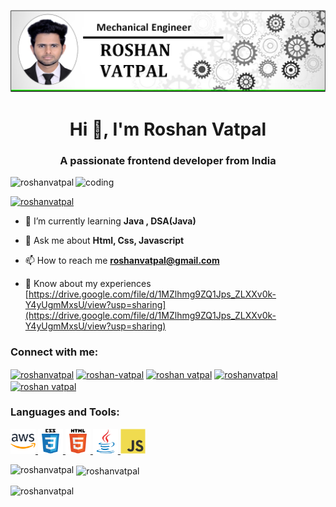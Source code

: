 ![logo](https://github.com/Roshanvatpal/Roshanvatpal/blob/main/Roshan%20Banner%201.png)
<h1 align="center">Hi 👋, I'm Roshan Vatpal</h1>
<h3 align="center">A passionate frontend developer from India</h3>

<img align="right" alt="coding" width="400" src="https://user-images.githubusercontent.com/55389276/140866485-8fb1c876-9a8f-4d6a-98dc-08c4981eaf70.gif">

<p align="left"> <img src="https://komarev.com/ghpvc/?username=roshanvatpal&label=Profile%20views&color=0e75b6&style=flat" alt="roshanvatpal" /> </p>

<p align="left"> <a href="https://twitter.com/roshanvatpal" target="blank"><img src="https://img.shields.io/twitter/follow/roshanvatpal?logo=twitter&style=for-the-badge" alt="roshanvatpal" /></a> </p>

- 🌱 I’m currently learning **Java , DSA(Java)**

- 💬 Ask me about **Html, Css, Javascript**

- 📫 How to reach me **roshanvatpal@gmail.com**

- 📄 Know about my experiences [https://drive.google.com/file/d/1MZlhmg9ZQ1Jps_ZLXXv0k-Y4yUgmMxsU/view?usp=sharing](https://drive.google.com/file/d/1MZlhmg9ZQ1Jps_ZLXXv0k-Y4yUgmMxsU/view?usp=sharing)

<h3 align="left">Connect with me:</h3>
<p align="left">
<a href="https://twitter.com/roshanvatpal" target="blank"><img align="center" src="https://raw.githubusercontent.com/rahuldkjain/github-profile-readme-generator/master/src/images/icons/Social/twitter.svg" alt="roshanvatpal" height="30" width="40" /></a>
<a href="https://linkedin.com/in/roshan-vatpal" target="blank"><img align="center" src="https://raw.githubusercontent.com/rahuldkjain/github-profile-readme-generator/master/src/images/icons/Social/linked-in-alt.svg" alt="roshan-vatpal" height="30" width="40" /></a>
<a href="https://fb.com/roshan vatpal" target="blank"><img align="center" src="https://raw.githubusercontent.com/rahuldkjain/github-profile-readme-generator/master/src/images/icons/Social/facebook.svg" alt="roshan vatpal" height="30" width="40" /></a>
<a href="https://instagram.com/roshanvatpal" target="blank"><img align="center" src="https://raw.githubusercontent.com/rahuldkjain/github-profile-readme-generator/master/src/images/icons/Social/instagram.svg" alt="roshanvatpal" height="30" width="40" /></a>
<a href="https://www.youtube.com/c/roshan vatpal" target="blank"><img align="center" src="https://raw.githubusercontent.com/rahuldkjain/github-profile-readme-generator/master/src/images/icons/Social/youtube.svg" alt="roshan vatpal" height="30" width="40" /></a>
</p>

<h3 align="left">Languages and Tools:</h3>
<p align="left"> <a href="https://aws.amazon.com" target="_blank" rel="noreferrer"> <img src="https://raw.githubusercontent.com/devicons/devicon/master/icons/amazonwebservices/amazonwebservices-original-wordmark.svg" alt="aws" width="40" height="40"/> </a> <a href="https://www.w3schools.com/css/" target="_blank" rel="noreferrer"> <img src="https://raw.githubusercontent.com/devicons/devicon/master/icons/css3/css3-original-wordmark.svg" alt="css3" width="40" height="40"/> </a> <a href="https://www.w3.org/html/" target="_blank" rel="noreferrer"> <img src="https://raw.githubusercontent.com/devicons/devicon/master/icons/html5/html5-original-wordmark.svg" alt="html5" width="40" height="40"/> </a> <a href="https://www.java.com" target="_blank" rel="noreferrer"> <img src="https://raw.githubusercontent.com/devicons/devicon/master/icons/java/java-original.svg" alt="java" width="40" height="40"/> </a> <a href="https://developer.mozilla.org/en-US/docs/Web/JavaScript" target="_blank" rel="noreferrer"> <img src="https://raw.githubusercontent.com/devicons/devicon/master/icons/javascript/javascript-original.svg" alt="javascript" width="40" height="40"/> </a> </p>

<p><img align="left" src="https://github-readme-stats.vercel.app/api/top-langs?username=roshanvatpal&show_icons=true&locale=en&layout=compact" alt="roshanvatpal" /></p>

<p>&nbsp;<img align="center" src="https://github-readme-stats.vercel.app/api?username=roshanvatpal&show_icons=true&locale=en" alt="roshanvatpal" /></p>

<p><img align="center" src="https://github-readme-streak-stats.herokuapp.com/?user=roshanvatpal&" alt="roshanvatpal" /></p>
